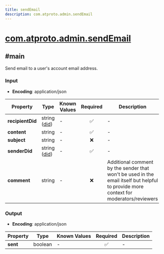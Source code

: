 ```yaml
---
title: sendEmail
description: com.atproto.admin.sendEmail
---
```


# [com.atproto.admin.sendEmail](https://github.com/myConsciousness/atproto.dart/blob/main/lexicons/com/atproto/admin/sendEmail.json)

## #main

Send email to a user's account email address.

### Input

- **Encoding**: application/json

| Property | Type | Known Values | Required | Description |
| --- | --- | --- | :---: | --- |
| **recipientDid** | string ([did](https://atproto.com/specs/did)) | - | ✅ | - |
| **content** | string | - | ✅ | - |
| **subject** | string | - | ❌ | - |
| **senderDid** | string ([did](https://atproto.com/specs/did)) | - | ✅ | - |
| **comment** | string | - | ❌ | Additional comment by the sender that won't be used in the email itself but helpful to provide more context for moderators/reviewers |

### Output

- **Encoding**: application/json

| Property | Type | Known Values | Required | Description |
| --- | --- | --- | :---: | --- |
| **sent** | boolean | - | ✅ | - |
